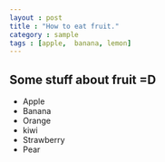 ```yaml
---
layout : post
title : "How to eat fruit."
category : sample
tags : [apple,  banana, lemon]
---
```


## Some stuff about fruit =D

- Apple
- Banana
- Orange
- kiwi
- Strawberry
- Pear